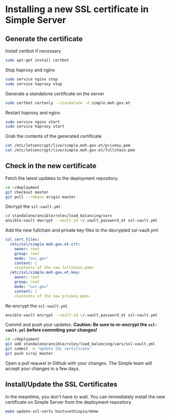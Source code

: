 # Installing a new SSL certificate in Simple Server

## Generate the certificate

Install certbot if necessary

```bash
sudo apt-get install certbot
```

Stop haproxy and nginx

```bash
sudo service nginx stop
sudo service haproxy stop
```

Generate a standalone certificate on the server

```bash
sudo certbot certonly --standalone -d simple.moh.gov.et
```

Restart haproxy and nginx

```bash
sudo service nginx start
sudo service haproxy start
```

Grab the contents of the generated certificate

```bash
cat /etc/letsencrypt/live/simple.moh.gov.et/privkey.pem
cat /etc/letsencrypt/live/simple.moh.gov.et/fullchain.pem
```

## Check in the new certificate

Fetch the latest updates to the deployment repository.

```bash
cd ~/deployment
git checkout master
git pull --rebase origin master
```

Decrypt the `ssl-vault.yml`

```bash
cd standalone/ansible/roles/load_balancing/vars
ansible-vault decrypt --vault-id ~/.vault_password_et ssl-vault.yml
```

Add the new fullchain and private key files to the decrypted ssl-vault.yml

```yml
ssl_cert_files:
  /etc/ssl/simple.moh.gov.et.crt:
    owner: root
    group: root
    mode: "u=r,go="
    content: |
    <Contents of the new fullchain.pem>
  /etc/ssl/simple.moh.gov.et.key:
    owner: root
    group: root
    mode: "u=r,go="
    content: |
    <Contents of the new privkey.pem>
```

Re-encrypt the `ssl-vault.yml`

```bash
ansible-vault encrypt --vault-id ~/.vault_password_et ssl-vault.yml
```

Commit and push your updates. **Caution: Be sure to re-encrypt the `ssl-vault.yml` before commiting your changes!**

```bash
cd ~/deployment
git add standalone/ansible/roles/load_balancing/vars/ssl-vault.yml
git commit -m 'Update SSL certificate'
git push siraj master
```

Open a pull request in Github with your changes. The Simple team will accept your changes in a few days.

## Install/Update the SSL Certificates

In the meantime, you don't have to wait. You can immediately install the new certificate on Simple Server from the deployment repository.

```bash
make update-ssl-certs hosts=ethiopia/demo
```
